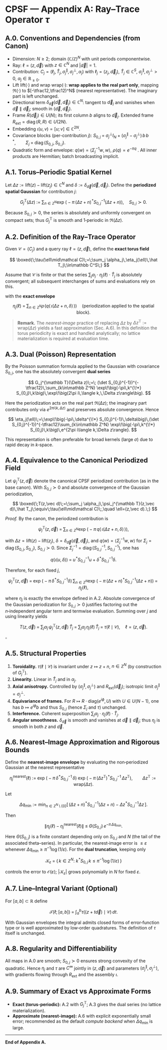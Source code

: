 # CPSF — Appendix A: Ray–Trace Operator $\tau$

## A.0. Conventions and Dependencies (from Canon)

* Dimension: $N\ge 2$; domain $(\mathbb C/\mathbb Z)^N$ with unit periods componentwise.
* Ray: $\ell=(z,\vec d)$ with $z\in\mathbb C^N$ and $|\vec d|=1$.
* Contribution: $C_j=(\ell_j,\hat T_j,\sigma_j^{\parallel},\sigma_j^{\perp},\alpha_j)$ with $\ell_j=(z_j,\vec d_j)$, $\hat T_j\in\mathbb C^S$, $\sigma_j^{\parallel},\sigma_j^{\perp}>0$, $\alpha_j\in\mathbb R_{\ge 0}$.
* Lift $\mathrm{lift}(\cdot)$ and wrap $\mathrm{wrap}(\cdot)$: **wrap applies to the real part only**, mapping $\Re(\cdot)$ to $[-\tfrac12,\tfrac12)^N$ (nearest representative). The imaginary part is left unchanged.
* Directional term $\delta_{\vec d}(\vec d,\vec d_j)\in\mathbb C^N$: tangent to $\vec d_j$ and vanishes when $\vec d\parallel\vec d_j$; smooth in $(\vec d,\vec d_j)$.
* Frame $R(\vec d_j)\in U(N)$; its first column $b$ aligns to $\vec d_j$. Extended frame $R_{\mathrm{ext}}=\operatorname{diag}(R,R)\in U(2N)$.
* Embedding $\iota(u,v)=[u;v]\in\mathbb C^{2N}$.
* Covariance blocks (per-contribution $j$):
  $S_{0,j}\;=\;\sigma_j^{\perp} I_N + (\sigma_j^{\parallel}-\sigma_j^{\perp})\, b\,b^{\!*},\qquad \Sigma_j\;=\;\operatorname{diag}(S_{0,j},S_{0,j}).$
* Quadratic form and envelope: $q(w)=\langle \Sigma_j^{-1}w,w\rangle$, $\rho(q)=e^{-\pi q}$ . All inner products are Hermitian; batch broadcasting implicit.

## A.1. Torus–Periodic Spatial Kernel

Let $\Delta z:=\mathrm{lift}(z)-\mathrm{lift}(z_j)\in\mathbb C^N$ and $\delta:=\delta_{\vec d}(\vec d,\vec d_j)$. Define the **periodized spatial Gaussian** for contribution $j$:

$$
G_j^{\mathbb T}(\Delta z)\;:=\;\sum_{n\in\mathbb Z^N} \exp\!\big( -\pi\,(\Delta z+n)^{\!*} S_{0,j}^{-1} (\Delta z+n) \big),\quad S_{0,j}\succ0.
$$

Because $S_{0,j}\succ0$, the series is absolutely and uniformly convergent on compact sets; thus $G_j^{\mathbb T}$ is smooth and $1$‑periodic in $\Re(\Delta z)$.

## A.2. Definition of the Ray–Trace Operator

Given $\mathcal C=\{C_j\}$ and a query ray $\ell=(z,\vec d)$, define the **exact torus field**

$$
\boxed{\;\tau(\ell\mid\mathcal C)\;=\;\sum_j \alpha_j\,\eta_j(\ell)\,\hat T_j\;\in\mathbb C^S\;}
$$

Assume that $\mathcal C$ is finite or that the series $\sum_j \alpha_j \cdot \eta_j(\ell) \cdot \hat T_j$ is absolutely convergent; all subsequent interchanges of sums and evaluations rely on this.

with the **exact envelope**

$$
\eta_j(\ell)\;=\;\sum_{n\in\mathbb Z^N}\rho\!\big(q(\,\iota(\Delta z+n,\,\delta)\,)\big)\quad\text{(periodization applied to the spatial block).}
$$

> **Remark.** The *nearest‑image* practice of replacing $\Delta z$ by $\Delta z^{\mathbb T}:=\mathrm{wrap}(\Delta z)$ yields a fast approximation (Sec. A.6). In this definition the torus periodicity is exact and handled analytically; no lattice materialization is required at evaluation time.

## A.3. Dual (Poisson) Representation

By the Poisson summation formula applied to the Gaussian with covariance $S_{0,j}$, one has the absolutely convergent **dual series**

$$
G_j^{\mathbb T}(\Delta z)\;=\; (\det S_{0,j}^{-1})^{-\tfrac12}\,\sum_{k\in\mathbb Z^N} \exp\!\big(-\pi\,k^{\!*} S_{0,j}\,k\big)\,\exp\!\big(2\pi i\,\langle k,\,\Delta z\rangle\big).
$$

Here the periodization acts on the real part $\Re(\Delta z)$; the imaginary part contributes only via $e^{2\pi i\langle k,\Delta z\rangle}$ and preserves absolute convergence.
Hence

$$
\eta_j(\ell)\;=\;\exp\!\big(-\pi\,\delta^{\!*} S_{0,j}^{-1}\,\delta\big)\,(\det S_{0,j}^{-1})^{-\tfrac12}\sum_{k\in\mathbb Z^N} \exp\!\big(-\pi\,k^{\!*} S_{0,j}\,k\big)\,e^{2\pi i\langle k,\Delta z\rangle}.
$$

This representation is often preferable for broad kernels (large $\sigma$) due to rapid decay in $k$‑space.

## A.4. Equivalence to the Canonical Periodized Field

Let $\psi_j^{\mathbb T}(z,\vec d)$ denote the canonical CPSF periodized contribution (as in the base canon). With $S_{0,j}\succ0$ and absolute convergence of the Gaussian periodization,

$$
\boxed{\;T(z,\vec d)\;=\;\sum_j \alpha_j\,\psi_j^{\mathbb T}(z,\vec d)\,\hat T_j\;\equiv\;\tau(\ell\mid\mathcal C)\;,\quad \ell=(z,\vec d).\;}
$$

*Proof.* By the canon, the periodized contribution is

$$
\psi_j^{\mathbb T}(z,\vec d)\;=\;\sum_{n\in\mathbb Z^N} \exp\!\big(-\pi\, q(\,\iota(\Delta z+n,\,\delta)\,)\big),
$$

with $\Delta z=\mathrm{lift}(z)-\mathrm{lift}(z_j)$, $\delta=\delta_{\vec d}(\vec d,\vec d_j)$, and $q(w)=\langle \Sigma_j^{-1}w, w\rangle$ for $\Sigma_j=\operatorname{diag}(S_{0,j},S_{0,j})$, $S_{0,j}\succ0$. Since $\Sigma_j^{-1}=\operatorname{diag}(S_{0,j}^{-1},S_{0,j}^{-1})$, one has

$$
q\big(\iota(u,\delta)\big)\;=\;u^{\!*}S_{0,j}^{-1}u\; +\; \delta^{\!*}S_{0,j}^{-1}\delta.
$$

Therefore, for each fixed $j$,

$$
\psi_j^{\mathbb T}(z,\vec d)\;=\;\exp\!\big(-\pi\,\delta^{\!*}S_{0,j}^{-1}\delta\big)\,\sum_{n\in\mathbb Z^N}\exp\!\big(-\pi\,(\Delta z+n)^{\!*}S_{0,j}^{-1}(\Delta z+n)\big)\;=\;\eta_j(\ell),
$$

where $\eta_j$ is exactly the envelope defined in A.2. Absolute convergence of the Gaussian periodization for $S_{0,j}\succ0$ justifies factoring out the $n$‑independent angular term and termwise evaluation. Summing over $j$ and using linearity yields

$$
T(z,\vec d)\;=\;\sum_j \alpha_j\,\psi_j^{\mathbb T}(z,\vec d)\,\hat T_j\;=\;\sum_j \alpha_j\,\eta_j(\ell)\,\hat T_j\;=\;\tau(\ell\mid\mathcal C),\quad \ell=(z,\vec d).
$$

$\square$

## A.5. Structural Properties

1. **Toroidality.** $\tau(\ell\mid\mathcal C)$ is invariant under $z\mapsto z+n$, $n\in\mathbb Z^N$ (by construction of $G_j^{\mathbb T}$).
2. **Linearity.** Linear in ${\hat T_j}$ and in ${\alpha_j}$.
3. **Axial anisotropy.** Controlled by $(\sigma_j^{\parallel},\sigma_j^{\perp})$ and $R_{\mathrm{ext}}(\vec d_j)$; isotropic limit $\sigma_j^{\parallel}=\sigma_j^{\perp}$.
4. **Equivariance of frames.** For $R\mapsto R \cdot \mathrm{diag}(e^{i\phi},U)$ with $U\in U(N-1)$, one has $b\mapsto e^{i\phi}b$ and thus $S_{0,j}$ (hence $\Sigma_j$ and $\tau$) unchanged.
5. **Interference.** Coherent superposition $\sum_j \alpha_j \cdot \eta_j(\ell) \cdot \hat T_j$.
6. **Angular smoothness.** $\delta_{\vec d}$ is smooth and vanishes at $\vec d\parallel\vec d_j$; thus $\eta_j$ is smooth in both $z$ and $\vec d$.

## A.6. Nearest–Image Approximation and Rigorous Bounds

Define the **nearest‑image envelope** by evaluating the non‑periodized Gaussian at the nearest representative

$$
\eta_j^{\mathrm{nearest}}(\ell)\;:=\;\exp\!\big(-\pi\,\delta^{\!*} S_{0,j}^{-1}\,\delta\big)\;\exp\!\big(-\pi\,(\Delta z^{\mathbb T})^{\!*} S_{0,j}^{-1}\,\Delta z^{\mathbb T}\big),\qquad \Delta z^{\mathbb T}:=\mathrm{wrap}(\Delta z).
$$

Let

$$
\Delta q_{\min}:=\min_{n\in\mathbb Z^N\setminus\{0\}}\Big[\,(\Delta z+n)^{\!*}S_{0,j}^{-1}(\Delta z+n)-\Delta z^{\!*}S_{0,j}^{-1}\Delta z\,\Big].
$$

Then

$$
\big\|\eta_j(\ell)-\eta_j^{\mathrm{nearest}}(\ell)\big\|\;\le\; \Theta(S_{0,j})\,e^{-\pi\,\Delta q_{\min}}.
$$

Here $\Theta(S_{0,j})$ is a finite constant depending only on $S_{0,j}$ and $N$ (the tail of the associated theta–series).
In particular, the nearest‑image error is $\le \varepsilon$ whenever $\Delta q_{\min}\ge \pi^{-1}\log(1/\varepsilon)$. For the **dual truncation**, keeping only

$$
\mathcal K_\varepsilon\;=\;\{\,k\in\mathbb Z^N:\ k^{\!*}S_{0,j}\,k\le \pi^{-1}\log(1/\varepsilon)\,\}
$$

controls the error to $\mathcal O(\varepsilon)$; $|\mathcal K_\varepsilon|$ grows polynomially in $N$ for fixed $\varepsilon$.

## A.7. Line–Integral Variant (Optional)

For $[a,b]\subset\mathbb R$ define

$$
\mathcal T(\ell;[a,b])\;=\;\int_a^b \tau\big((z+t\vec d)\mid\mathcal C\big)\,dt.
$$

With Gaussian envelopes the integral admits closed forms of error‑function type or is well approximated by low‑order quadratures. The definition of $\tau$ itself is unchanged.

## A.8. Regularity and Differentiability

All maps in A.0 are smooth; $S_{0,j}\succ0$ ensures strong convexity of the quadratic. Hence $\eta_j$ and $\tau$ are $C^\infty$ jointly in $(z,\vec d)$ and parameters $(\sigma_j^{\parallel},\sigma_j^{\perp})$, with gradients flowing through $R_{\mathrm{ext}}$ and the assembly $\iota$.

## A.9. Summary of Exact vs Approximate Forms

* **Exact (torus‑periodic):** A.2 with $G_j^{\mathbb T}$; A.3 gives the dual series (no lattice materialization).
* **Approximate (nearest‑image):** A.6 with explicit exponentially small error; recommended as the default *compute backend* when $\Delta q_{\min}$ is large.

---

**End of Appendix A.**

